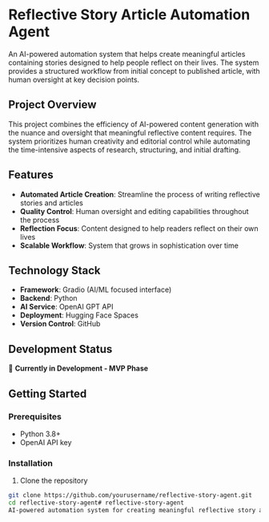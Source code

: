 # Reflective Story Article Automation Agent

An AI-powered automation system that helps create meaningful articles containing stories designed to help people reflect on their lives. The system provides a structured workflow from initial concept to published article, with human oversight at key decision points.

## Project Overview

This project combines the efficiency of AI-powered content generation with the nuance and oversight that meaningful reflective content requires. The system prioritizes human creativity and editorial control while automating the time-intensive aspects of research, structuring, and initial drafting.

## Features

- **Automated Article Creation**: Streamline the process of writing reflective stories and articles
- **Quality Control**: Human oversight and editing capabilities throughout the process
- **Reflection Focus**: Content designed to help readers reflect on their own lives
- **Scalable Workflow**: System that grows in sophistication over time

## Technology Stack

- **Framework**: Gradio (AI/ML focused interface)
- **Backend**: Python
- **AI Service**: OpenAI GPT API
- **Deployment**: Hugging Face Spaces
- **Version Control**: GitHub

## Development Status

🚧 **Currently in Development - MVP Phase**

## Getting Started

### Prerequisites
- Python 3.8+
- OpenAI API key

### Installation
1. Clone the repository
```bash
git clone https://github.com/yourusername/reflective-story-agent.git
cd reflective-story-agent# reflective-story-agent
AI-powered automation system for creating meaningful reflective story articles
